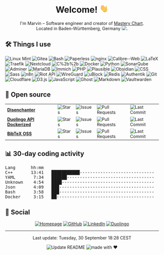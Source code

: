 <h1 align="center" style="text-align:center;">Welcome! <img height="28" style="height:1em;display:inline-block;" src="https://raw.githubusercontent.com/marvinscham/marvinscham/main/resources/wave.gif"></h1>
<p align="center" style="text-align:center;">I'm Marvin – Software engineer and creator of <a href="https://masterychart.com">Mastery Chart</a>.<br>Located in Baden-Württemberg, Germany <img height="16" style="height:1em;display:inline-block;" src="https://marvinscham.de/assets/img/lang/de.png">.</p>


<h2>🛠 Things I use</h2>
<p>
<img alt="Linux Mint" style="display:inline-block;" src="https://img.shields.io/badge/-Linux_Mint-86BE43?style=flat-square&logo=linuxmint&logoColor=white" />
<img alt="Gitea" style="display:inline-block;" src="https://img.shields.io/badge/-Gitea-609926?style=flat-square&logo=gitea&logoColor=white" />
<img alt="Bash" style="display:inline-block;" src="https://img.shields.io/badge/-Bash-4EAA25?style=flat-square&logo=gnubash&logoColor=white" />
<img alt="Paperless" style="display:inline-block;" src="https://img.shields.io/badge/-Paperless-17541F?style=flat-square&logo=paperlessngx&logoColor=white" />
<img alt="nginx" style="display:inline-block;" src="https://img.shields.io/badge/-nginx-009639?style=flat-square&logo=nginx&logoColor=white" />
<img alt="Calibre--Web" style="display:inline-block;" src="https://img.shields.io/badge/-Calibre--Web-45B29D?style=flat-square&logo=calibreweb&logoColor=white" />
<img alt="LaTeX" style="display:inline-block;" src="https://img.shields.io/badge/-LaTeX-008080?style=flat-square&logo=latex&logoColor=white" />
<img alt="Traefik" style="display:inline-block;" src="https://img.shields.io/badge/-Traefik-24A1C1?style=flat-square&logo=traefikproxy&logoColor=white" />
<img alt="Nextcloud" style="display:inline-block;" src="https://img.shields.io/badge/-Nextcloud-0082C9?style=flat-square&logo=nextcloud&logoColor=white" />
<img alt="C%2b%2b" style="display:inline-block;" src="https://img.shields.io/badge/-C%2b%2b-00599C?style=flat-square&logo=cplusplus&logoColor=white" />
<img alt="Docker" style="display:inline-block;" src="https://img.shields.io/badge/-Docker-2496ED?style=flat-square&logo=Docker&logoColor=white" />
<img alt="Python" style="display:inline-block;" src="https://img.shields.io/badge/-Python-3776AB?style=flat-square&logo=python&logoColor=white" />
<img alt="SonarQube" style="display:inline-block;" src="https://img.shields.io/badge/-SonarQube-126ED3?style=flat-square&logo=sonarqubeserver&logoColor=white" />
<img alt="Adminer" style="display:inline-block;" src="https://img.shields.io/badge/-Adminer-34567C?style=flat-square&logo=adminer&logoColor=white" />
<img alt="MariaDB" style="display:inline-block;" src="https://img.shields.io/badge/-MariaDB-1F305F?style=flat-square&logo=mariadb&logoColor=white" />
<img alt="Immich" style="display:inline-block;" src="https://img.shields.io/badge/-Immich-4250AF?style=flat-square&logo=immich&logoColor=white" />
<img alt="PHP" style="display:inline-block;" src="https://img.shields.io/badge/-PHP-777BB4?style=flat-square&logo=php&logoColor=white" />
<img alt="Plausible" style="display:inline-block;" src="https://img.shields.io/badge/-Plausible-5850EC?style=flat-square&logo=plausibleanalytics&logoColor=white" />
<img alt="Obsidian" style="display:inline-block;" src="https://img.shields.io/badge/-Obsidian-7C3AED?style=flat-square&logo=obsidian&logoColor=white" />
<img alt="CSS" style="display:inline-block;" src="https://img.shields.io/badge/-CSS-663399?style=flat-square&logo=css&logoColor=white" />
<img alt="Sass" style="display:inline-block;" src="https://img.shields.io/badge/-Sass-CC6699?style=flat-square&logo=sass&logoColor=white" />
<img alt="n8n" style="display:inline-block;" src="https://img.shields.io/badge/-n8n-EA4B71?style=flat-square&logo=n8n&logoColor=white" />
<img alt="Riot API" style="display:inline-block;" src="https://img.shields.io/badge/-Riot_API-EB0029?style=flat-square&logo=riotgames&logoColor=white" />
<img alt="WireGuard" style="display:inline-block;" src="https://img.shields.io/badge/-WireGuard-88171A?style=flat-square&logo=wireguard&logoColor=white" />
<img alt="uBlock" style="display:inline-block;" src="https://img.shields.io/badge/-uBlock-800000?style=flat-square&logo=ublockorigin&logoColor=white" />
<img alt="Redis" style="display:inline-block;" src="https://img.shields.io/badge/-Redis-FF4438?style=flat-square&logo=redis&logoColor=white" />
<img alt="Authentik" style="display:inline-block;" src="https://img.shields.io/badge/-Authentik-FD4B2D?style=flat-square&logo=authentik&logoColor=white" />
<img alt="Git" style="display:inline-block;" src="https://img.shields.io/badge/-Git-F05032?style=flat-square&logo=git&logoColor=white" />
<img alt="Cloudflare" style="display:inline-block;" src="https://img.shields.io/badge/-Cloudflare-F38020?style=flat-square&logo=cloudflare&logoColor=white" />
<img alt="D3.js" style="display:inline-block;" src="https://img.shields.io/badge/-D3.js-F9A03C?style=flat-square&logo=d3&logoColor=white" />
<img alt="JavaScript" style="display:inline-block;" src="https://img.shields.io/badge/-JavaScript-F7DF1E?style=flat-square&logo=javascript&logoColor=white" />
<img alt="Ghost" style="display:inline-block;" src="https://img.shields.io/badge/-Ghost-15171A?style=flat-square&logo=ghost&logoColor=white" />
<img alt="Markdown" style="display:inline-block;" src="https://img.shields.io/badge/-Markdown-000000?style=flat-square&logo=markdown&logoColor=white" />
<img alt="Vaultwarden" style="display:inline-block;" src="https://img.shields.io/badge/-Vaultwarden-000000?style=flat-square&logo=vaultwarden&logoColor=white" />
</p>

<h2>🎁 Open source</h2>

<table>
  <tbody><tr>
      <td><a href="https://github.com/marvinscham/disenchanter"><b>Disenchanter</b></a></td>
      <td><img alt="Stars" src="https://img.shields.io/github/stars/marvinscham/disenchanter?style=flat-square&labelColor=343b41"/></td>
      <td><img alt="Issues" src="https://img.shields.io/github/issues/marvinscham/disenchanter?style=flat-square&labelColor=343b41"/></td>
      <td><img alt="Pull Requests" src="https://img.shields.io/github/issues-pr/marvinscham/disenchanter?style=flat-square&labelColor=343b41"/></td>
      <td><img alt="Last Commit" src="https://img.shields.io/github/last-commit/marvinscham/disenchanter?style=flat-square&labelColor=343b41"/></td>
    </tr><tr>
      <td><a href="https://github.com/marvinscham/duolingo-api-dockerized"><b>Duolingo API Dockerized</b></a></td>
      <td><img alt="Stars" src="https://img.shields.io/github/stars/marvinscham/duolingo-api-dockerized?style=flat-square&labelColor=343b41"/></td>
      <td><img alt="Issues" src="https://img.shields.io/github/issues/marvinscham/duolingo-api-dockerized?style=flat-square&labelColor=343b41"/></td>
      <td><img alt="Pull Requests" src="https://img.shields.io/github/issues-pr/marvinscham/duolingo-api-dockerized?style=flat-square&labelColor=343b41"/></td>
      <td><img alt="Last Commit" src="https://img.shields.io/github/last-commit/marvinscham/duolingo-api-dockerized?style=flat-square&labelColor=343b41"/></td>
    </tr><tr>
      <td><a href="https://github.com/marvinscham/bibtex-oss"><b>BibTeX OSS</b></a></td>
      <td><img alt="Stars" src="https://img.shields.io/github/stars/marvinscham/bibtex-oss?style=flat-square&labelColor=343b41"/></td>
      <td><img alt="Issues" src="https://img.shields.io/github/issues/marvinscham/bibtex-oss?style=flat-square&labelColor=343b41"/></td>
      <td><img alt="Pull Requests" src="https://img.shields.io/github/issues-pr/marvinscham/bibtex-oss?style=flat-square&labelColor=343b41"/></td>
      <td><img alt="Last Commit" src="https://img.shields.io/github/last-commit/marvinscham/bibtex-oss?style=flat-square&labelColor=343b41"/></td>
    </tr></tbody>
</table>
<h2>📊 30-day coding activity</h2>



<pre>
Lang      hh:mm   
C++       13:41   ███████████-----------------------------   29%
YAML       7:34   ██████----------------------------------   16%
Unknown    4:54   ████------------------------------------   10%
Json       4:09   ███-------------------------------------    9%
Bash       3:58   ███-------------------------------------    8%
Docker     3:15   ██--------------------------------------    7%
</pre>


<h2>👥 Social</h2>

<p align="center" style="text-align:center;"><a href="https://marvinscham.de" style="display:inline-block;" target="_blank"><img alt="Homepage" src="https://img.shields.io/badge/Homepage-%230d254c.svg?&style=for-the-badge&logo=&logoColor=white" /></a>
<a href="https://github.vom/marvinscham" style="display:inline-block;" target="_blank"><img alt="GitHub" src="https://img.shields.io/badge/GitHub-%23181717.svg?&style=for-the-badge&logo=&logoColor=white" /></a>
<a href="https://www.linkedin.com/in/marvin-scham-58576216b/" style="display:inline-block;" target="_blank"><img alt="LinkedIn" src="https://img.shields.io/badge/LinkedIn-%230A66C2.svg?&style=for-the-badge&logo=&logoColor=white" /></a>
<a href="https://duolingo.com/profile/marvinscham" style="display:inline-block;" target="_blank"><img alt="Duolingo" src="https://img.shields.io/badge/Duolingo-%2358CC02.svg?&style=for-the-badge&logo=&logoColor=white" /></a>

</p>

<hr>

<p align="center" style="text-align:center;">Last update: Tuesday, 30 September 18:28 CEST</p>
<p align="center" style="text-align:center;"><a href="https://github.com/marvinscham/marvinscham/actions/workflows/metrics.yml"><img src="https://github.com/marvinscham/marvinscham/actions/workflows/metrics.yml/badge.svg" alt="Update README" style="display:inline-block;"></a> <img alt="made with ♥" style="display:inline-block;" src="https://img.shields.io/badge/made_with-%E2%99%A5-663399?style=flat&labelColor=%23343B41"></p>